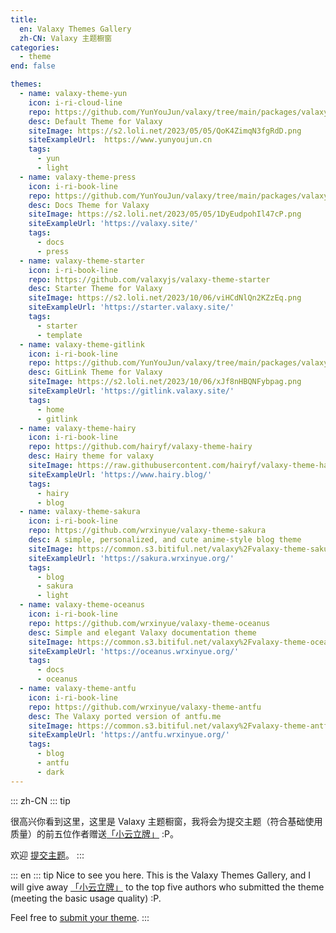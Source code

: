 ```yaml
---
title:
  en: Valaxy Themes Gallery
  zh-CN: Valaxy 主题橱窗
categories:
  - theme
end: false

themes:
  - name: valaxy-theme-yun
    icon: i-ri-cloud-line
    repo: https://github.com/YunYouJun/valaxy/tree/main/packages/valaxy-theme-yun
    desc: Default Theme for Valaxy
    siteImage: https://s2.loli.net/2023/05/05/QoK4ZimqN3fgRdD.png
    siteExampleUrl:  https://www.yunyoujun.cn
    tags:
      - yun
      - light
  - name: valaxy-theme-press
    icon: i-ri-book-line
    repo: https://github.com/YunYouJun/valaxy/tree/main/packages/valaxy-theme-press
    desc: Docs Theme for Valaxy
    siteImage: https://s2.loli.net/2023/05/05/1DyEudpohIl47cP.png
    siteExampleUrl: 'https://valaxy.site/'
    tags:
      - docs
      - press
  - name: valaxy-theme-starter
    icon: i-ri-book-line
    repo: https://github.com/valaxyjs/valaxy-theme-starter
    desc: Starter Theme for Valaxy
    siteImage: https://s2.loli.net/2023/10/06/viHCdNlQn2KZzEq.png
    siteExampleUrl: 'https://starter.valaxy.site/'
    tags:
      - starter
      - template
  - name: valaxy-theme-gitlink
    icon: i-ri-book-line
    repo: https://github.com/YunYouJun/valaxy/tree/main/packages/valaxy-theme-press
    desc: GitLink Theme for Valaxy
    siteImage: https://s2.loli.net/2023/10/06/xJf8nHBQNFybpag.png
    siteExampleUrl: 'https://gitlink.valaxy.site/'
    tags:
      - home
      - gitlink
  - name: valaxy-theme-hairy
    icon: i-ri-book-line
    repo: https://github.com/hairyf/valaxy-theme-hairy
    desc: Hairy theme for valaxy
    siteImage: https://raw.githubusercontent.com/hairyf/valaxy-theme-hairy/main/public/preview.png
    siteExampleUrl: 'https://www.hairy.blog/'
    tags:
      - hairy
      - blog
  - name: valaxy-theme-sakura
    icon: i-ri-book-line
    repo: https://github.com/wrxinyue/valaxy-theme-sakura
    desc: A simple, personalized, and cute anime-style blog theme
    siteImage: https://common.s3.bitiful.net/valaxy%2Fvalaxy-theme-sakura.png
    siteExampleUrl: 'https://sakura.wrxinyue.org/'
    tags:
      - blog
      - sakura
      - light
  - name: valaxy-theme-oceanus
    icon: i-ri-book-line
    repo: https://github.com/wrxinyue/valaxy-theme-oceanus
    desc: Simple and elegant Valaxy documentation theme
    siteImage: https://common.s3.bitiful.net/valaxy%2Fvalaxy-theme-oceanus.png
    siteExampleUrl: 'https://oceanus.wrxinyue.org/'
    tags:
      - docs
      - oceanus
  - name: valaxy-theme-antfu
    icon: i-ri-book-line
    repo: https://github.com/wrxinyue/valaxy-theme-antfu
    desc: The Valaxy ported version of antfu.me
    siteImage: https://common.s3.bitiful.net/valaxy%2Fvalaxy-theme-antfu.png
    siteExampleUrl: 'https://antfu.wrxinyue.org/'
    tags:
      - blog
      - antfu
      - dark
---
```

::: zh-CN
::: tip

很高兴你看到这里，这里是 Valaxy 主题橱窗，我将会为提交主题（符合基础使用质量）的前五位作者赠送[「小云立牌」](https://twitter.com/YunYouJun/status/1633116052174299137) :P。

欢迎 [提交主题](https://github.com/YunYouJun/valaxy/blob/main/docs/pages/themes/gallery.md)。
:::

::: en
::: tip
Nice to see you here. This is the Valaxy Themes Gallery, and I will give away [「小云立牌」](https://twitter.com/YunYouJun/status/1633116052174299137) to the top five authors who submitted the theme (meeting the basic usage quality) :P.

Feel free to [submit your theme](https://github.com/YunYouJun/valaxy/blob/main/docs/pages/themes/gallery.md).
:::

<ThemeGallery :themes="$frontmatter.themes" />
<br />
